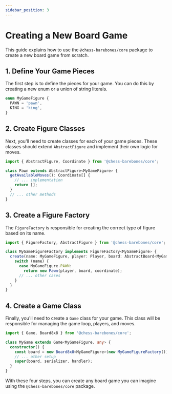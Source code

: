 ```yaml
---
sidebar_position: 3
---
```


# Creating a New Board Game

This guide explains how to use the `@chess-barebones/core` package to create a new board game from scratch.

## 1. Define Your Game Pieces

The first step is to define the pieces for your game. You can do this by creating a new enum or a union of string literals.

```typescript
enum MyGameFigure {
  PAWN = 'pawn',
  KING = 'king',
}
```

## 2. Create Figure Classes

Next, you'll need to create classes for each of your game pieces. These classes should extend `AbstractFigure` and implement their own logic for moves.

```typescript
import { AbstractFigure, Coordinate } from '@chess-barebones/core';

class Pawn extends AbstractFigure<MyGameFigure> {
  getAvailableMoves(): Coordinate[] {
    // ... implementation
    return [];
  }
  // ... other methods
}
```

## 3. Create a Figure Factory

The `FigureFactory` is responsible for creating the correct type of figure based on its name.

```typescript
import { FigureFactory, AbstractFigure } from '@chess-barebones/core';

class MyGameFigureFactory implements FigureFactory<MyGameFigure> {
  create(name: MyGameFigure, player: Player, board: AbstractBoard<MyGameFigure>, coordinate: Coordinate): AbstractFigure<MyGameFigure> {
    switch (name) {
      case MyGameFigure.PAWN:
        return new Pawn(player, board, coordinate);
      // ... other cases
    }
  }
}
```

## 4. Create a Game Class

Finally, you'll need to create a `Game` class for your game. This class will be responsible for managing the game loop, players, and moves.

```typescript
import { Game, Board8x8 } from '@chess-barebones/core';

class MyGame extends Game<MyGameFigure, any> {
  constructor() {
    const board = new Board8x8<MyGameFigure>(new MyGameFigureFactory());
    // ... other setup
    super(board, serializer, handler);
  }
}
```

With these four steps, you can create any board game you can imagine using the `@chess-barebones/core` package.
